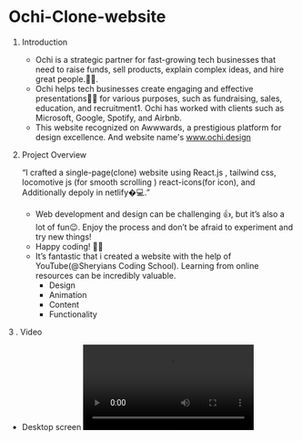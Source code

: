 # Ochi-Clone-website

1. Introduction
   
   - Ochi is a strategic partner for fast-grow­ing tech businesses that need to raise funds, sell prod­ucts, ex­plain com­plex ideas, and hire great peo­ple.🌟🚀.<br>
   - Ochi helps tech businesses create engaging and effective presentations👩‍💻 for various purposes, such as fundraising, sales, education, and recruitment1. Ochi has worked with clients such as Microsoft, Google, Spotify, and Airbnb.<br>
   - This website recognized on Awwwards, a prestigious platform for design excellence. And website name's www.ochi.design<br>

2. Project Overview
 
   “I crafted a single-page(clone) website using React.js , tailwind css, locomotive js (for smooth scrolling ) react-icons(for icon), and  Additionally depoly in netlify�‍💻.”<br>
   - Web development and design can be challenging 👍, but it’s also a lot of fun😉. Enjoy the process and don’t be afraid to experiment and try new things!<br>
   - Happy coding! 🌟🚀<br>
   - It’s fantastic that i created a website with the help of YouTube(@Sheryians Coding School). Learning from online resources can be incredibly valuable.
        - Design
        - Animation
        - Content
        - Functionality
          
3 . Video

   - Desktop screen
  ![demo video](https://github.com/adityamawa/Ochi-Clone/blob/main/ochiclone.mp4)


  